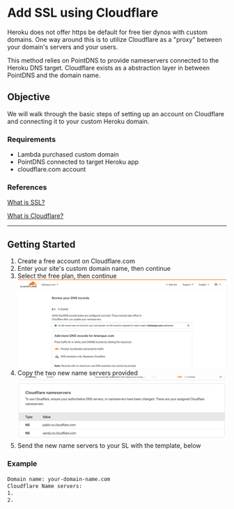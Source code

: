 # Add SSL using Cloudflare

Heroku does not offer https be default for free tier dynos with custom domains.
One way around this is to utilize Cloudflare as a "proxy" between your domain's
servers and your users.

This method relies on PointDNS to provide nameservers connected to the Heroku
DNS target. Cloudflare exists as a abstraction layer in between PointDNS and the
domain name.

## Objective

We will walk through the basic steps of setting up an account on Cloudflare and
connecting it to your custom Heroku domain.

### Requirements

- Lambda purchased custom domain
- PointDNS connected to target Heroku app
- cloudflare.com account

### References

[What is SSL?](https://www.cloudflare.com/learning/ssl/what-is-ssl/)

[What is Cloudflare?](https://www.cloudflare.com/learning/what-is-cloudflare/)

---

## Getting Started

1. Create a free account on Cloudflare.com
2. Enter your site's custom domain name, then continue
3. Select the free plan, then continue
![Cloudflare DNS review screen](../../../.gitbook/assets/https-ssl-support/cloudflare-screen-01.png)
4. Copy the two new name servers provided
![Cloudflare nameservers](../../../.gitbook/assets/https-ssl-support/cloudflare-screen-02.png)
5. Send the new name servers to your SL with the template, below

### Example

```text
Domain name: your-domain-name.com
Cloudflare Name servers:
1.
2.
```
